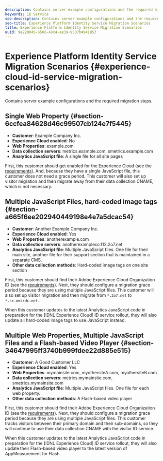 ```yaml
---
description: Contains server example configurations and the required migration steps.
keywords: ID Service
seo-description: Contains server example configurations and the required migration steps.
seo-title: Experience Platform Identity Service Migration Scenarios
title: Experience Platform Identity Service Migration Scenarios
uuid: 9e229045-6508-48c4-ae39-9537b4941853
---
```


# Experience Platform Identity Service Migration Scenarios {#experience-cloud-id-service-migration-scenarios}

Contains server example configurations and the required migration steps.

## Single Web Property {#section-6ccfea84628d46c99507cb124e7f5445}

* **Customer**: Example Company Inc. 
* **Experience Cloud enabled**: No 
* **Web Properties**: example.com 
* **Data collection servers**: metrics.example.com, smetrics.example.com 
* **Analytics JavaScript file**: A single file for all site pages

First, this customer should get enabled for the Experience Cloud (see the [requirements](../../reference/requirements.md)). And, because they have a single JavaScript file, this customer does not need a grace period. This customer will also set up visitor migration and then migrate away from their data collection CNAME, which is not necessary.

## Multiple JavaScript Files, hard-coded image tags {#section-a665f6ee202940449198e4e7a5dcac54}

* **Customer**: Another Example Company Inc. 
* **Experience Cloud enabled**: Yes 
* **Web Properties**: anotherexample.com 
* **Data collection servers**: anotherexampleco.112.2o7.net 
* **Analytics JavaScript file**: Multiple JavaScript files. One file for their main site, another file for their support section that is maintained in a separate CMS. 
* **Other data collection methods**: Hard-coded image tags on one site section

First, this customer should find their Adobe Experience Cloud Organization ID (see the [requirements](../../reference/requirements.md)). Next, they should configure a migration grace period because they are using multiple JavaScript files. This customer will also set up visitor migration and then migrate from `*.2o7.net` to `*.sc.omtrdc.net`.

When this customer updates to the latest Analytics JavaScript code in preparation for the [!DNL Experience Cloud] ID service rollout, they will also update all hard-coded image tags to use JavaScript instead.

## Multiple Web Properties, Multiple JavaScript Files and a Flash-based Video Player {#section-34647995ff3740b999fdee22d885e515}

* **Customer**: A Good Customer LLC 
* **Experience Cloud enabled**: Yes 
* **Web Properties**: mymainsite.com, myothersiteA.com, myothersiteB.com 
* **Data collection servers**: metrics.mymainsite.com, smetrics.mymainsite.com 
* **Analytics JavaScript file**: Multiple JavaScript files. One file for each web property. 
* **Other data collection methods**: A Flash-based video player

First, this customer should find their Adobe Experience Cloud Organization ID (see the [requirements](../../reference/requirements.md)). Next, they should configure a migration grace period because they are using multiple JavaScript files. This customer tracks visitors between their primary domain and their sub-domains, so they will continue to use their data collection CNAME with the visitor ID service.

When this customer updates to the latest Analytics JavaScript code in preparation for the [!DNL Experience Cloud] ID service rollout, they will also update their Flash-based video player to the latest version of AppMeasurement for Flash. 
